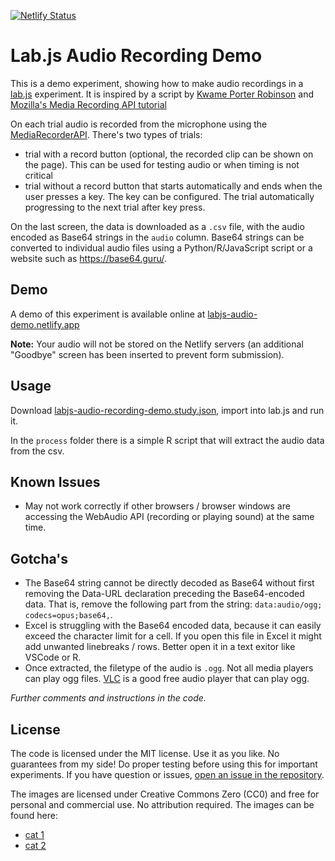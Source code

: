 [![Netlify Status](https://api.netlify.com/api/v1/badges/ec9e9d14-45c6-4d01-be27-6b310078c0de/deploy-status)](https://app.netlify.com/sites/labjs-audio-demo/deploys)

# Lab.js Audio Recording Demo

This is a demo experiment, showing how to make audio recordings in a [lab.js](https://lab.js.org/) experiment. It is inspired by a script by [Kwame Porter Robinson](https://github.com/robinsonkwame/lab-js-recording-task) and [Mozilla's Media Recording API tutorial](https://developer.mozilla.org/en-US/docs/Web/API/MediaStream_Recording_API/Using_the_MediaStream_Recording_API)

On each trial audio is recorded from the microphone using the [MediaRecorderAPI](https://developer.mozilla.org/en-US/docs/Web/API/MediaRecorder). There's two types of trials:

- trial with a record button (optional, the recorded clip can be shown on the page). This can be used for testing audio or when timing is not critical
- trial without a record button that starts automatically and ends when the user presses a key. The key can be configured. The trial automatically progressing to the next trial after key press.

On the last screen, the data is downloaded as a `.csv` file, with the audio encoded as Base64 strings in the `audio` column. Base64 strings can be converted to individual audio files using a Python/R/JavaScript script or a website such as https://base64.guru/. 

## Demo

A demo of this experiment is available online at [labjs-audio-demo.netlify.app](https://labjs-audio-demo.netlify.app)

**Note:** Your audio will not be stored on the Netlify servers (an additional "Goodbye" screen has been inserted to prevent form submission).


## Usage

Download <a href="https://raw.githubusercontent.com/Teebusch/labjs-audio-demo/main/labjs-audio-recording-demo.study.json" download>labjs-audio-recording-demo.study.json</a>, import into lab.js and run it.

In the `process` folder there is a simple R script that will extract the audio data from the csv.


## Known Issues

- May not work correctly if other browsers / browser windows are accessing the WebAudio API (recording or playing sound) at the same time.

## Gotcha's

- The Base64 string cannot be directly decoded as Base64 without first removing the Data-URL declaration preceding the Base64-encoded data. That is, remove the following part from the string: `data:audio/ogg; codecs=opus;base64,`. 
- Excel is struggling with the Base64 encoded data, because it can easily exceed the character limit for a cell. If you open this file in Excel it might add unwanted linebreaks / rows. Better open it in a text exitor like VSCode or R. 
- Once extracted, the filetype of the audio is `.ogg`. Not all media players can play ogg files. ​[VLC](https://www.videolan.org/) is a good free audio player that can play ogg.

_Further comments and instructions in the code._

## License

The code is licensed under the MIT license. Use it as you like. No guarantees from my side! Do proper testing before using this for important experiments. If you have question or issues, [open an issue in the repository](https://github.com/Teebusch/labjs-audio-demo/issues).

The images are licensed under Creative Commons Zero (CC0) and free for personal and commercial use. No attribution required. 
The images can be found here: 

- [cat 1](https://pikwizard.com/photo/cat-feline-animal/7279b97ed27648d80e7682a516245eeb")
- [cat 2](https://pikwizard.com/photo/kitten-cat-kitty-pet/21a5050e2ff703912cdd5faabcdd9840)


